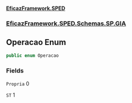 #### [EficazFramework.SPED](EficazFrameworkSPED.md 'EficazFramework SPED')
### [EficazFramework.SPED.Schemas.SP.GIA](EficazFramework.SPED.Schemas.SP.GIA.md 'EficazFramework.SPED.Schemas.SP.GIA')

## Operacao Enum

```csharp
public enum Operacao
```
### Fields

<a name='EficazFramework.SPED.Schemas.SP.GIA.Operacao.Propria'></a>

`Propria` 0

<a name='EficazFramework.SPED.Schemas.SP.GIA.Operacao.ST'></a>

`ST` 1